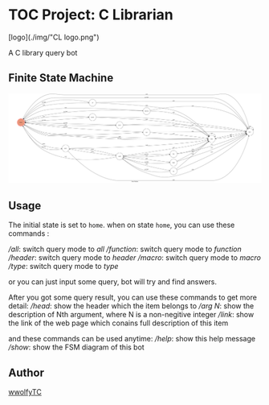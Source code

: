 # TOC Project: C Librarian
[logo](./img/"CL logo.png")

A C library query bot

## Finite State Machine
![fsm](./img/fsm.png)

## Usage
The initial state is set to `home`.
when on state `home`, you can use these commands :

*/all*: switch query mode to _all_
*/function*: switch query mode to _function_
*/header*: switch query mode to _header_
*/macro*: switch query mode to _macro_
*/type*: switch query mode to _type_

or you can just input some query, bot will try and find answers.

After you got some query result, you can use these commands to get more detail:
*/head*: show the header which the item belongs to
*/arg N*: show the description of Nth argument, where N is a non-negitive integer
*/link*: show the link of the web page which conains full description of this item

and these commands can be used anytime:
*/help*: show this help message
*/show*: show the FSM diagram of this bot

## Author
[wwolfyTC](https://github.com/wwolfyTC)
